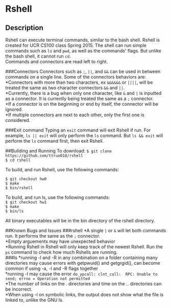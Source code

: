 # Rshell
## Description
Rshell can execute terminal commands, similar to the bash shell. 
Rshell is created for UCR CS100 class Spring 2015.
The shell can run simple commands such as `ls` and `pwd`, as well as the commands' flags. 
But unlike the bash shell, it cannot run `cd`.   
Commands and connectors are read left to right.   

###Connectors
Connectors such as `;`, `||`, and `&&` can be used in between commands on a single line.
Some of the connectors behaviors are:     
*Connectors with more than two characters, ex `&&&&&&` or `||||`,
will be treated the same as two character connectors `&&` and `||`.     
*Currently, there is a bug when only one character, like `&` and `|`
is inputted as a connector. It is currently being treated the same as a `;` connector.     
*If a connector is on the beginning or end by itself, the connector will be ignored.     
*If multiple connectors are next to each other, only the first one is considered.

###Exit command
Typing an `exit` command will exit Rshell if run. 
For example, `ls || exit` will only perform the `ls` command.
But `ls && exit` will perform the `ls` command first, then exit Rshell.

##Building and Running
To download:
`$ git clone https://github.com/ttruo018/rshell`   
`$ cd rshell`   

To build, and run Rshell, use the following commands:

`$ git checkout hw0`   
`$ make`   
`$ bin/rshell`   

To build, and run ls, use the following commands:    
`$ git checkout hw1`   
`$ make`   
`$ bin/ls`   

All binary executables will be in the bin directory of the rshell directory.

##Known Bugs and Issues
###rshell
*A single `|` or `&` will let both commands run. 
It performs the same as the `;` connector.   
*Empty arguements may have unexpected behavior    
*Running Rshell in Rshell will only keep track of the newest Rshell.
Run the `ps` command to check how much Rshells are running.   
###ls
*running -l and -R in any combination on a folder 
containing many directories may cause errors with 
getpwuid() and getgrgid(), can become
common if using -a, -l and -R flags together    
*running -l may cause the error `do_ypcall: clnt_call: 
RPC: Unable to send; errno = Operation not permitted`    
*The number of links on the . directories and time on the 
.. directories can be incorrect.     
*When using -l on symbolic links, the output does not show 
what the file is linked to, unlike the GNU ls.   

